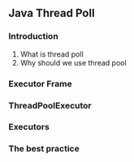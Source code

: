 ## Java Thread Poll

### Introduction
1. What is thread poll
2. Why should we use thread pool

### Executor Frame

### ThreadPoolExecutor

### Executors

### The best practice
